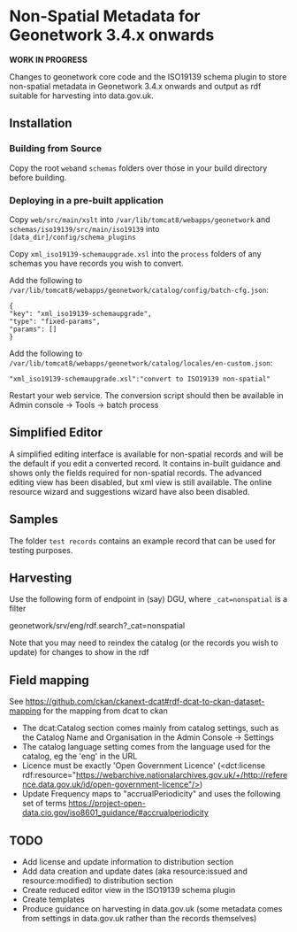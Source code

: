 # Non-Spatial Metadata for Geonetwork 3.4.x onwards

**WORK IN PROGRESS**

Changes to geonetwork core code and the ISO19139 schema plugin to store non-spatial metadata in Geonetwork 3.4.x onwards and output as rdf suitable for harvesting into data.gov.uk.

## Installation

### Building from Source

Copy the root `web`and `schemas` folders over those in your build directory before building.

### Deploying in a pre-built application

Copy `web/src/main/xslt` into `/var/lib/tomcat8/webapps/geonetwork` and `schemas/iso19139/src/main/iso19139` into `[data_dir]/config/schema_plugins`

Copy `xml_iso19139-schemaupgrade.xsl` into the `process` folders of any schemas you have records you wish to convert. 

Add the following to `/var/lib/tomcat8/webapps/geonetwork/catalog/config/batch-cfg.json`:

	{
    "key": "xml_iso19139-schemaupgrade",
    "type": "fixed-params",
    "params": []
  	}

Add the following to `/var/lib/tomcat8/webapps/geonetwork/catalog/locales/en-custom.json`:

	"xml_iso19139-schemaupgrade.xsl":"convert to ISO19139 non-spatial"

Restart your web service. The conversion script should then be available in Admin console -> Tools -> batch process

## Simplified Editor

A simplified editing interface is available for non-spatial records and will be the default if you edit a converted record. It contains in-built guidance and shows only the fields required for non-spatial records. The advanced editing view has been disabled, but xml view is still available. The online resource wizard and suggestions wizard have also been disabled.


## Samples

The folder `test records` contains an example record that can be used for testing purposes.

## Harvesting

Use the following form of endpoint in (say) DGU, where `_cat=nonspatial` is a filter

geonetwork/srv/eng/rdf.search?_cat=nonspatial

Note that you may need to reindex the catalog (or the records you wish to update) for changes to show in the rdf

## Field mapping

See https://github.com/ckan/ckanext-dcat#rdf-dcat-to-ckan-dataset-mapping for the mapping from dcat to ckan

* The dcat:Catalog section comes mainly from catalog settings, such as the Catalog Name and Organisation in the Admin Console -> Settings
* The catalog language setting comes from the language used for the catalog, eg the 'eng' in the URL
* Licence must be exactly 'Open Government Licence' (<dct:license rdf:resource="https://webarchive.nationalarchives.gov.uk/+/http://reference.data.gov.uk/id/open-government-licence"/>)
* Update Frequency maps to "accrualPeriodicity" and uses the following set of terms https://project-open-data.cio.gov/iso8601_guidance/#accrualperiodicity


## TODO

* Add license and update information to distribution section
* Add data creation and update dates (aka resource:issued and resource:modified) to distribution section
* Create reduced editor view in the ISO19139 schema plugin
* Create templates
* Produce guidance on harvesting in data.gov.uk (some metadata comes from settings in data.gov.uk rather than the records themselves)


